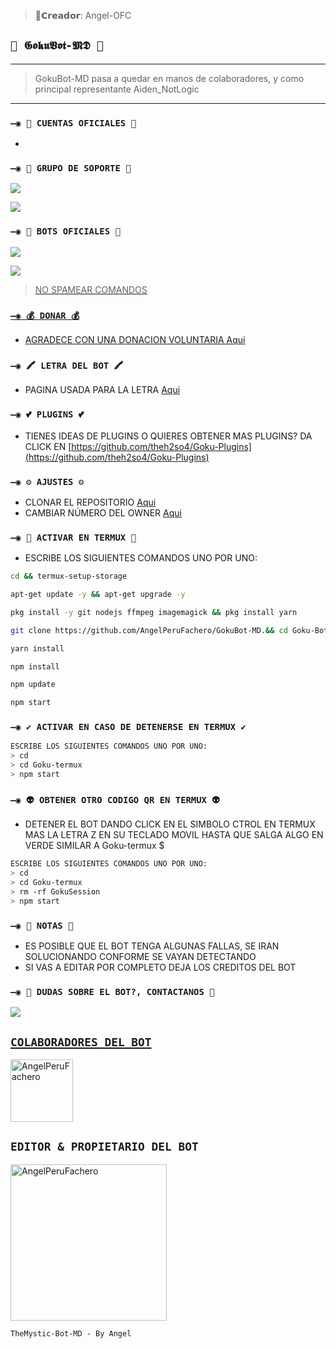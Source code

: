 >🌼𝗖𝗿𝗲𝗮𝗱𝗼𝗿: Angel-OFC


## `🤵 𝕲𝖔𝖐𝖚𝖁𝖔𝖙-𝕸𝕯 🤵`



------------------


> GokuBot-MD pasa a quedar en manos de colaboradores, y como principal representante Aiden_NotLogic
------------------

### `—◉ 🔗 CUENTAS OFICIALES 🔗`

* 

### `—◉ 💟 GRUPO DE SOPORTE 💟`

<a href="" target="blank"><img src="https://img.shields.io/badge/GRUPO_DE_SOPORTE_(𝙴𝚂)-25D366?style=for-the-badge&logo=whatsapp&logoColor=white" /></a>

<a href="" target="blank"><img src="https://img.shields.io/badge/GRUPO_DE_SOPORTE_(𝙴𝚂)-25D366?style=for-the-badge&logo=whatsapp&logoColor=white" /></a>


### `—◉ 🤖 BOTS OFICIALES 🤖`

<a href="https://api.whatsapp.com/send/?phone=número&text=/estado&type=phone_number&app_absent=0" target="blank"><img src="https://img.shields.io/badge/BOT_OFICIAL_1-25D366?style=for-the-badge&logo=whatsapp&logoColor=white" />

<a href="https://api.whatsapp.com/send/?phone=número&text=/estado&type=phone_number&app_absent=0" target="blank"><img src="https://img.shields.io/badge/BOT_OFICIAL_2-25D366?style=for-the-badge&logo=whatsapp&logoColor=white" />

 > NO SPAMEAR COMANDOS

### `—◉ 💰 DONAR 💰`
- AGRADECE CON UNA DONACION VOLUNTARIA [Aqui](peypal)

### `—◉ 🖍 LETRA DEL BOT 🖍`
- PAGINA USADA PARA LA LETRA [Aqui](https://smiley.cool/es/weirdmaker.php)

### `—◉ 💕 PLUGINS 💕`
- TIENES IDEAS DE PLUGINS O QUIERES OBTENER MAS PLUGINS? DA CLICK EN [https://github.com/theh2so4/Goku-Plugins](https://github.com/theh2so4/Goku-Plugins)

### `—◉ ⚙️ AJUSTES ⚙️`
- CLONAR EL REPOSITORIO [Aqui](https://github.com/AngelPeruFachero/Goku_Bot-MD/fork)
- CAMBIAR NÚMERO DEL OWNER [Aqui](https://github.com/AngelPeruFachero/Goku_Bot-MD/blob/master/config.js)
  
 

### `—◉ 👾 ACTIVAR EN TERMUX 👾` 
- ESCRIBE LOS SIGUIENTES COMANDOS UNO POR UNO:
```bash
cd && termux-setup-storage
```

```bash
apt-get update -y && apt-get upgrade -y
```

```bash
pkg install -y git nodejs ffmpeg imagemagick && pkg install yarn 
```

```bash
git clone https://github.com/AngelPeruFachero/GokuBot-MD.&& cd Goku-Bot-MD
```

```bash
yarn install
```

```bash
npm install
```

```bash
npm update
```

```bash
npm start
```

### `—◉ ✔️ ACTIVAR EN CASO DE DETENERSE EN TERMUX ✔️`
```bash
ESCRIBE LOS SIGUIENTES COMANDOS UNO POR UNO:
> cd 
> cd Goku-termux
> npm start
```

### `—◉ 👽 OBTENER OTRO CODIGO QR EN TERMUX 👽`
- DETENER EL BOT DANDO CLICK EN EL SIMBOLO CTROL EN TERMUX MAS LA LETRA Z EN SU TECLADO MOVIL HASTA QUE SALGA ALGO EN VERDE SIMILAR A Goku-termux $  
```bash
ESCRIBE LOS SIGUIENTES COMANDOS UNO POR UNO:
> cd 
> cd Goku-termux
> rm -rf GokuSession
> npm start
```



### `—◉ 📝 NOTAS 📝`
- ES POSIBLE QUE EL BOT TENGA ALGUNAS FALLAS, SE IRAN SOLUCIONANDO CONFORME SE VAYAN DETECTANDO
- SI VAS A EDITAR POR COMPLETO DEJA LOS CREDITOS DEL BOT
 
 ### `—◉ 👑 DUDAS SOBRE EL BOT?, CONTACTANOS 👑`
<a href="http://wa.me/51982110760" target="blank"><img src="https://img.shields.io/badge/AngelPeruFachero_CREADOR-25D366?style=for-the-badge&logo=whatsapp&logoColor=white" />




## `COLABORADORES DEL BOT` 

<a href="https://github.com/AngelPeruFachero"><img src="https://github.com/AngelPeruFachero.png" width="100" height="100" alt="AngelPeruFachero"/></a>


## `EDITOR & PROPIETARIO DEL BOT` 
<a href="https://github.com/AngelPeruFachero"><img src="https://github.com/AngelPeruFachero.png" width="250" height="250" alt="AngelPeruFachero"/></a>
  
`TheMystic-Bot-MD - By Angel`
